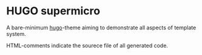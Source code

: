 
# HUGO supermicro

A bare-minimum [hugo][]-theme aiming to demonstrate all aspects of template system.

HTML-comments indicate the sourece file of all generated code.


[hugo]: https://gohugo.io/

